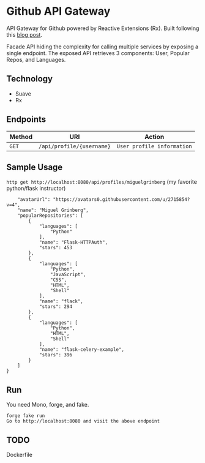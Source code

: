 # Github API Gateway

API Gateway for Github powered by Reactive Extensions (Rx). Built following
this [blog
post](http://blog.tamizhvendan.in/blog/2015/12/29/implementing-api-gateway-in-f-number-using-rx-and-suave/).

Facade API hiding the complexity for calling multiple
services by exposing a single endpoint. The exposed API retrieves 3 components:
User, Popular Repos, and Languages.

Technology
----------
* Suave
* Rx

Endpoints
---------

| Method     | URI                                  | Action                                      |
|------------|--------------------------------------|---------------------------------------------|
| `GET`      | `/api/profile/{username}`            | `User profile information`                  |

Sample Usage
---------------

`http get http://localhost:8080/api/profiles/miguelgrinberg` (my favorite python/flask instructor)
```
    "avatarUrl": "https://avatars0.githubusercontent.com/u/2715854?v=4", 
    "name": "Miguel Grinberg", 
    "popularRepositories": [
        {
            "languages": [
                "Python"
            ], 
            "name": "Flask-HTTPAuth", 
            "stars": 453
        }, 
        {
            "languages": [
                "Python", 
                "JavaScript", 
                "CSS", 
                "HTML", 
                "Shell"
            ], 
            "name": "flack", 
            "stars": 294
        }, 
        {
            "languages": [
                "Python", 
                "HTML", 
                "Shell"
            ], 
            "name": "flask-celery-example", 
            "stars": 396
        }
    ]
}
```

Run
---

You need Mono, forge, and fake.

```
forge fake run
Go to http://localhost:8080 and visit the above endpoint
```

TODO
----
Dockerfile
